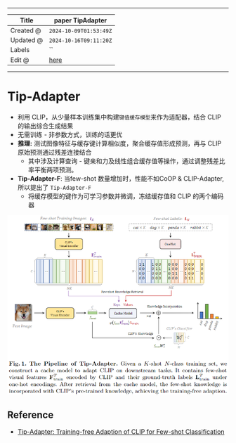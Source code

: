 -----

| Title     | paper TipAdapter                                      |
| --------- | ----------------------------------------------------- |
| Created @ | `2024-10-09T01:53:49Z`                                |
| Updated @ | `2024-10-16T09:11:20Z`                                |
| Labels    | \`\`                                                  |
| Edit @    | [here](https://github.com/junxnone/aiwiki/issues/475) |

-----

# Tip-Adapter

  - 利用 CLIP，从少量样本训练集中构建`键值缓存模型`来作为适配器，结合 CLIP 的输出综合生成结果
  - 无需训练 - 非参数方式，训练的话更优
  - **推理:** 测试图像特征与缓存键计算相似度，聚合缓存值形成预测，再与 CLIP 原始预测通过残差连接结合
      - 其中涉及计算查询 - 键亲和力及线性组合缓存值等操作，通过调整残差比率平衡两项预测。
  - **Tip-Adapter-F**: 当few-shot 数量增加时，性能不如CoOP & CLIP-Adapter,所以提出了
    `Tip-Adapter-F`
      - 将缓存模型的键作为可学习参数并微调，冻结缓存值和 CLIP 的两个编码器

![image](media/ccdec38416ff353cd7f9aeb673f93d7934a8671b.png)

## Reference

  - [Tip-Adapter: Training-free Adaption of CLIP for Few-shot
    Classification](https://arxiv.org/pdf/2207.09519)
